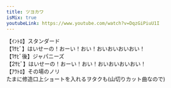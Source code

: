 ```yaml
---
title: ツヨカワ
isMix: true
youtubeLink: https://www.youtube.com/watch?v=DqzGiPiuU1I
---
```


<t s=4>【ｲﾝﾄﾛ】</t>スタンダード<br />
<t s=60>【1ｻﾋﾞ】</t>はいせーの！おーい！おい！おいおいおいおい！<br />
<t s=137>【1ｻﾋﾞ後】</t>ジャパニーズ<br />
<t s=161>【2ｻﾋﾞ】</t>はいせーの！おーい！おい！おいおいおいおい！<br />
<t s=178>【ｱｳﾄﾛ】</t>その場のノリ<br />
たまに修造口上ショートを入れるヲタクも(山切りカット曲なので)